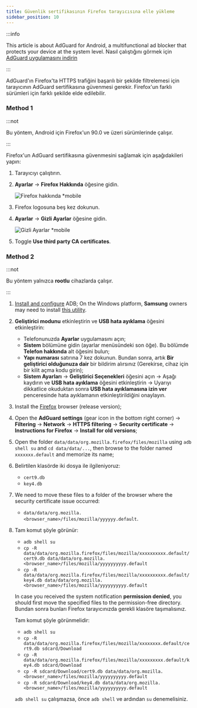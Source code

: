 ```yaml
---
title: Güvenlik sertifikasının Firefox tarayıcısına elle yükleme
sidebar_position: 10
---
```


:::info

This article is about AdGuard for Android, a multifunctional ad blocker that protects your device at the system level. Nasıl çalıştığını görmek için [AdGuard uygulamasını indirin](https://agrd.io/download-kb-adblock)

:::

AdGuard'ın Firefox'ta HTTPS trafiğini başarılı bir şekilde filtrelemesi için tarayıcının AdGuard sertifikasına güvenmesi gerekir. Firefox'un farklı sürümleri için farklı şekilde elde edilebilir.

### Method 1

:::not

Bu yöntem, Android için Firefox'un 90.0 ve üzeri sürümlerinde çalışır.

:::

Firefox'un AdGuard sertifikasına güvenmesini sağlamak için aşağıdakileri yapın:

1. Tarayıcıyı çalıştırın.

1. **Ayarlar** → **Firefox Hakkında** öğesine gidin.

    ![Firefox hakkında *mobile](https://cdn.adtidy.org/content/kb/ad_blocker/android/solving_problems/firefox-certificates/ff_nightly_about_en.jpeg)

1. Firefox logosuna beş kez dokunun.

1. **Ayarlar** → **Gizli Ayarlar** öğesine gidin.

    ![Gizli Ayarlar *mobile](https://cdn.adtidy.org/content/kb/ad_blocker/android/solving_problems/firefox-certificates/ff_nightly_secret.jpeg)

1. Toggle **Use third party CA certificates**.

### Method 2

:::not

Bu yöntem yalnızca **rootlu** cihazlarda çalışır.

:::

1. [Install and configure](https://www.xda-developers.com/install-adb-windows-macos-linux/) ADB; On the Windows platform, **Samsung** owners may need to install [this utility](https://developer.samsung.com/mobile/android-usb-driver.html).

1. **Geliştirici modunu** etkinleştirin ve **USB hata ayıklama** öğesini etkinleştirin:

    - Telefonunuzda **Ayarlar** uygulamasını açın;
    - **Sistem** bölümüne gidin (ayarlar menüsündeki son öğe). Bu bölümde **Telefon hakkında** alt öğesini bulun;
    - **Yapı numarası** satırına 7 kez dokunun. Bundan sonra, artık **Bir geliştirici olduğunuza dair** bir bildirim alırsınız (Gerekirse, cihaz için bir kilit açma kodu girin);
    - **Sistem Ayarları** → **Geliştirici Seçenekleri** öğesini açın → Aşağı kaydırın ve **USB hata ayıklama** öğesini etkinleştirin → Uyarıyı dikkatlice okuduktan sonra **USB hata ayıklamasına izin ver** penceresinde hata ayıklamanın etkinleştirildiğini onaylayın.

1. Install the [Firefox](https://www.mozilla.org/en-US/firefox/releases/) browser (release version);

1. Open the **AdGuard settings** (gear icon in the bottom right corner) → **Filtering** → **Network** → **HTTPS filtering** → **Security certificate** → **Instructions for Firefox** → **Install for old versions**;

1. Open the folder `data/data/org.mozilla.firefox/files/mozilla` using `adb shell su` and `cd data/data/...`, then browse to the folder named `xxxxxxx.default` and memorize its name;

1. Belirtilen klasörde iki dosya ile ilgileniyoruz:

    - `cert9.db`
    - `key4.db`

1. We need to move these files to a folder of the browser where the security certificate issue occurred:

    - `data/data/org.mozilla.<browser_name>/files/mozilla/yyyyyy.default`.

1. Tam komut şöyle görünür:

    - `adb shell su`
    - `cp -R data/data/org.mozilla.firefox/files/mozilla/xxxxxxxxxx.default/cert9.db data/data/org.mozilla.<browser_name>/files/mozilla/yyyyyyyyyy.default`
    - `cp -R data/data/org.mozilla.firefox/files/mozilla/xxxxxxxxxx.default/key4.db data/data/org.mozilla.<browser_name>/files/mozilla/yyyyyyyyyy.default`

    In case you received the system notification **permission denied**, you should first move the specified files to the permission-free directory. Bundan sonra bunları Firefox tarayıcınızda gerekli klasöre taşımalısınız.

    Tam komut şöyle görünmelidir:

    - `adb shell su`
    - `cp -R data/data/org.mozilla.firefox/files/mozilla/xxxxxxxx.default/cert9.db sdcard/Download`
    - `cp -R data/data/org.mozilla.firefox/files/mozilla/xxxxxxxxx.default/key4.db sdcard/Download`
    - `cp -R sdcard/Download/cert9.db data/data/org.mozilla.<browser_name>/files/mozilla/yyyyyyyyyy.default`
    - `cp -R sdcard/Download/key4.db data/data/org.mozilla.<browser_name>/files/mozilla/yyyyyyyyyy.default`

    `adb shell su` çalışmazsa, önce `adb shell` ve ardından `su` denemelisiniz.
